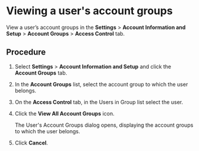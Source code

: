 # Viewing a user's account groups 

<head>
  <meta name="guidename" content="Platform"/>
  <meta name="context" content="GUID-02eadc52-65bc-46b7-ab2a-731f7964115b"/>
</head>


View a user’s account groups in the **Settings** \> **Account Information and Setup** \> **Account Groups** \> **Access Control** tab.

## Procedure

1.  Select **Settings** \> **Account Information and Setup** and click the **Account Groups** tab.

2.  In the **Account Groups** list, select the account group to which the user belongs.

3.  On the **Access Control** tab, in the Users in Group list select the user.

4.  Click the **View All Account Groups** icon.

    The User's Account Groups dialog opens, displaying the account groups to which the user belongs.

5.  Click **Cancel**.